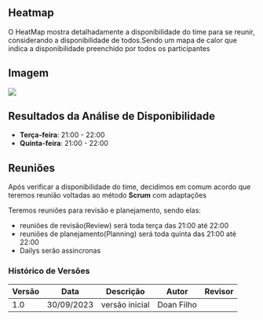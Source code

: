 
## Heatmap
O HeatMap mostra detalhadamente a disponibilidade do time para se reunir, considerando a disponibilidade de todos.Sendo um mapa de calor que indica a disponibilidade preenchido por todos os participantes 

## **Imagem**

<img src = "https://raw.githubusercontent.com/Interacao-Humano-Computador/2023.2-PlataformaLattes/%233-HeatMap/docs/Planejamento/img/Grade%20de%20IHC.png" >

## **Resultados da Análise de Disponibilidade**

- **Terça-feira**: 21:00 - 22:00
- **Quinta-feira**: 21:00 - 22:00

## **Reuniões**

Após verificar a disponibilidade do time, decidimos em comum acordo que teremos reunião voltadas ao método **Scrum** com adaptações

Teremos reuniões para revisão e planejamento, sendo elas:

- reuniões de revisão(Review) será toda terça das 21:00 até 22:00
- reuniões de planejamento(Planning) será toda quinta das 21:00 até 22:00
- Dailys serão assincronas 



### **Histórico de Versões**

| Versão | Data       | Descrição            | Autor | Revisor |
|--------|------------|----------------------|-----------------------------------|--------------------------------------|
| 1.0    | 30/09/2023 | versão inicial| Doan Filho |